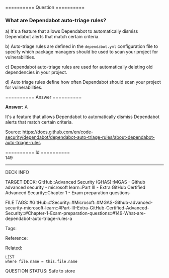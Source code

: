 ========== Question ==========  

### What are Dependabot auto-triage rules?

a) It's a feature that allows Dependabot to automatically dismiss Dependabot alerts that match certain criteria.

b) Auto-triage rules are defined in the `dependabot.yml` configuration file to specify which package managers should be used to scan your project for vulnerabilities.

c) Dependabot auto-triage rules are used for automatically deleting old dependencies in your project.

d) Auto triage rules define how often Dependabot should scan your project for vulnerabilities.  

========== Answer ==========  

**Answer:** A

It's a feature that allows Dependabot to automatically dismiss Dependabot alerts that match certain criteria.

Source: https://docs.github.com/en/code-security/dependabot/dependabot-auto-triage-rules/about-dependabot-auto-triage-rules

========== Id ==========  
149

---

DECK INFO

TARGET DECK: GitHub::Advanced Security (GHAS)::MGAS - Github advanced security - microsoft learn::Part III - Extra GitHub Certified Advanced Security::Chapter 1 - Exam preparation questions

FILE TAGS: #GitHub::#Security::#Microsoft::#MGAS-Github-advanced-security-microsoft-learn::#Part-III-Extra-GitHub-Certified-Advanced-Security::#Chapter-1-Exam-preparation-questions::#149-What-are-dependabot-auto-triage-rules-a

Tags:

Reference:

Related:

```dataview
LIST
where file.name = this.file.name
```

QUESTION STATUS: Safe to store
